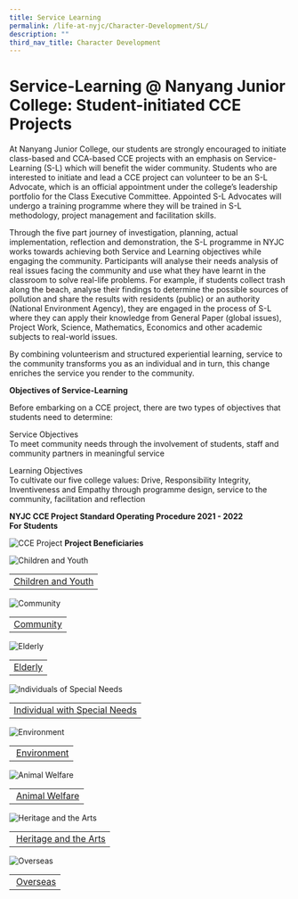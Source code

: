 ```yaml
---
title: Service Learning
permalink: /life-at-nyjc/Character-Development/SL/
description: ""
third_nav_title: Character Development
---
```

# Service-Learning @ Nanyang Junior College: Student-initiated CCE Projects


At Nanyang Junior College, our students are strongly encouraged to initiate class-based and CCA-based CCE projects with an emphasis on Service-Learning (S-L) which will benefit the wider community. Students who are interested to initiate and lead a CCE project can volunteer to be an S-L Advocate, which is an official appointment under the college’s leadership portfolio for the Class Executive Committee. Appointed S-L Advocates will undergo a training programme where they will be trained in S-L methodology, project management and facilitation skills.

Through the five part journey of investigation, planning, actual implementation, reflection and demonstration, the S-L programme in NYJC works towards achieving both Service and Learning objectives while engaging the community. Participants will analyse their needs analysis of real issues facing the community and use what they have learnt in the classroom to solve real-life problems. For example, if students collect trash along the beach, analyse their findings to determine the possible sources of pollution and share the results with residents (public) or an authority (National Environment Agency), they are engaged in the process of S-L where they can apply their knowledge from General Paper (global issues), Project Work, Science, Mathematics, Economics and other academic subjects to real-world issues. 

By combining volunteerism and structured experiential learning, service to the community transforms you as an individual and in turn, this change enriches the service you render to the community. 

**Objectives of Service-Learning**

Before embarking on a CCE project, there are two types of objectives that students need to determine:

Service Objectives  
To meet community needs through the involvement of students, staff and community partners in meaningful service

Learning Objectives  
To cultivate our five college values: Drive, Responsibility Integrity, Inventiveness and Empathy through programme design, service to the community, facilitation and reflection

**NYJC CCE Project Standard Operating Procedure 2021 - 2022  
For Students**

![CCE Project](/images/NYJC-CCE-Project-Student-SOP-2023-2024.jpg)
**Project Beneficiaries**

![Children and Youth](/images/Children-and-Youth.jpg "Children and Youth")

<table class="ive_eobj_center ives_tab_kosong"><tbody><tr><td><a href="https://nanyangjc.moe.edu.sg/current-nyjcians/character-development/service-learning-nanyang-junior-college-student-initiated-cce-projects/working-with-children-and-youth/">Children and Youth</a></td></tr></tbody></table>

![Community](/images/Community.jpg)

<table class="ive_eobj_center ives_tab_kosong"><tbody><tr><td><a href="https://nanyangjc.moe.edu.sg/current-nyjcians/character-development/service-learning-nanyang-junior-college-student-initiated-cce-projects/working-with-the-community/">Community</a></td></tr></tbody></table>

![Elderly](/images/Elderly.jpg "Elderly")

<table class="ive_eobj_center ives_tab_kosong"><tbody><tr><td><a href="https://nanyangjc.moe.edu.sg/current-nyjcians/character-development/service-learning-nanyang-junior-college-student-initiated-cce-projects/working-with-the-elderly/">Elderly</a></td></tr></tbody></table>

![Individuals of Special Needs](/images/Individuals-of-Special-Needs.jpg "Individuals of Special Needs")

<table class="ive_eobj_center ives_tab_kosong"><tbody><tr><td><a href="https://nanyangjc.moe.edu.sg/current-nyjcians/character-development/service-learning-nanyang-junior-college-student-initiated-cce-projects/working-with-individuals-with-special-needs/">Individual with Special Needs</a></td></tr></tbody></table>

![Environment](/images/Environment.jpg "Environment")

<table class="ive_eobj_center ives_tab_kosong"><tbody><tr><td>&nbsp;<a href="https://nanyangjc.moe.edu.sg/current-nyjcians/character-development/service-learning-nanyang-junior-college-student-initiated-cce-projects/working-for-the-environment/">Environment</a></td></tr></tbody></table>

![Animal Welfare](/images/Animal-Welfare.jpg "Animal Welfare")

<table class="ive_eobj_center ives_tab_kosong"><tbody><tr><td>&nbsp;<a href="https://nanyangjc.moe.edu.sg/current-nyjcians/character-development/service-learning-nanyang-junior-college-student-initiated-cce-projects/working-for-the-welfare-of-the-animals/">Animal Welfare</a></td></tr></tbody></table>

![Heritage and the Arts](/images/Heritage-and-the-Arts.jpg "Heritage and the Arts")

<table class="ive_eobj_center ives_tab_kosong"><tbody><tr><td>&nbsp;<a href="https://nanyangjc.moe.edu.sg/current-nyjcians/character-development/service-learning-nanyang-junior-college-student-initiated-cce-projects/working-on-the-heritage-and-the-arts/">Heritage and the Arts</a></td></tr></tbody></table>

![Overseas](/images/Overseas.jpg "Overseas")

<table class="ive_eobj_center ives_tab_kosong"><tbody><tr><td>&nbsp;<a href="https://nanyangjc.moe.edu.sg/current-nyjcians/character-development/service-learning-nanyang-junior-college-student-initiated-cce-projects/going-overseas-befriending-our-global-partners-and-regional-neighbours/">Overseas</a></td></tr></tbody></table>